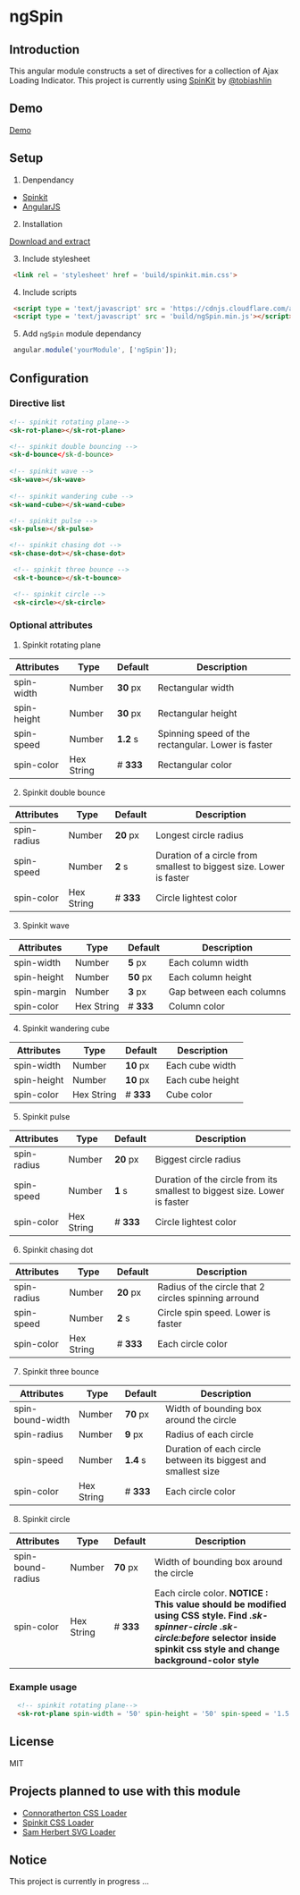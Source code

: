 # ngSpin

## Introduction
 This angular module constructs a set of directives for a collection of Ajax Loading Indicator. This project is  currently using [SpinKit](http://tobiasahlin.com/spinkit/) by [@tobiashlin](https://github.com/tobiasahlin)

## Demo
 [Demo](http://themyth92.com/project/ngSpin/example/index.html)

## Setup
1. Denpendancy 

 * [Spinkit](https://github.com/tobiasahlin/SpinKit) 
 * [AngularJS](https://angularjs.org/)
	
2.  Installation
 
 [Download and extract](https://github.com/themyth92/ngSpin/archive/master.zip)
 
3.  Include stylesheet
	
 ```html
  <link rel = 'stylesheet' href = 'build/spinkit.min.css'>
  ```
 
4. Include scripts

 ```html
  <script type = 'text/javascript' src = 'https://cdnjs.cloudflare.com/ajax/libs/angular.js/1.4.4/angular.js'></script>
  <script type = 'text/javascript' src = 'build/ngSpin.min.js'></script>
 ``` 
   
5. Add `ngSpin` module dependancy

 ```javascript
  angular.module('yourModule', ['ngSpin']);
 ```

## Configuration

### Directive list
 ```html
 <!-- spinkit rotating plane-->
 <sk-rot-plane></sk-rot-plane>

 <!-- spinkit double bouncing -->
 <sk-d-bounce</sk-d-bounce>
	
 <!-- spinkit wave -->
 <sk-wave></sk-wave>
	
 <!-- spinkit wandering cube -->
 <sk-wand-cube></sk-wand-cube>

 <!-- spinkit pulse -->
 <sk-pulse></sk-pulse>

 <!-- spinkit chasing dot -->
 <sk-chase-dot></sk-chase-dot>

  <!-- spinkit three bounce -->
  <sk-t-bounce></sk-t-bounce>

  <!-- spinkit circle -->
  <sk-circle></sk-circle>
```

### Optional attributes 
1. Spinkit rotating plane

 Attributes | Type | Default | Description
 -----------|----------|---------|------------
 spin-width | Number | **30** px | Rectangular width
 spin-height | Number | **30** px | Rectangular height
 spin-speed | Number | **1.2** s | Spinning speed of the rectangular. Lower is faster
 spin-color | Hex String | # **333** | Rectangular color 

2. Spinkit double bounce

 Attributes | Type | Default | Description
 -----------|----------|---------|------------
 spin-radius | Number | **20** px | Longest circle radius
 spin-speed | Number | **2** s | Duration of a circle from smallest to biggest size. Lower is faster
 spin-color | Hex String | # **333** | Circle lightest color 

3. Spinkit wave

 Attributes | Type | Default | Description
 -----------|----------|---------|------------
 spin-width | Number | **5** px | Each column width
 spin-height | Number | **50** px | Each column height
 spin-margin | Number | **3** px | Gap between each columns
 spin-color | Hex String | # **333** | Column color

4. Spinkit wandering cube

 Attributes | Type | Default | Description
 -----------|----------|---------|------------
 spin-width | Number | **10** px | Each cube width
 spin-height | Number | **10** px | Each cube height
 spin-color | Hex String | # **333** | Cube color

5. Spinkit pulse

 Attributes | Type | Default | Description
 -----------|----------|---------|------------
 spin-radius | Number | **20** px | Biggest circle radius
 spin-speed | Number | **1** s | Duration of the circle from its smallest to biggest size. Lower is faster
 spin-color | Hex String | # **333** | Circle lightest color

6. Spinkit chasing dot

 Attributes | Type | Default | Description
 -----------|----------|---------|------------
 spin-radius | Number | **20** px | Radius of the circle that 2 circles spinning arround 
 spin-speed | Number | **2** s | Circle spin speed. Lower is faster
 spin-color | Hex String | # **333** | Each circle color

7. Spinkit three bounce

 Attributes | Type | Default | Description
 -----------|----------|---------|------------
 spin-bound-width | Number | **70** px | Width of bounding box around the circle
 spin-radius | Number | **9** px | Radius of each circle 
 spin-speed | Number | **1.4** s | Duration of each circle between its biggest and smallest size
 spin-color | Hex String | # **333** | Each circle color

8. Spinkit circle

 Attributes | Type | Default | Description
 -----------|----------|---------|------------
 spin-bound-radius | Number | **70** px | Width of bounding box around the circle
 spin-color | Hex String | # **333** | Each circle color. **NOTICE : This value should be modified using CSS style. Find *.sk-spinner-circle .sk-circle:before* selector inside spinkit css style and change background-color style** 

### Example usage
```html
  <!-- spinkit rotating plane-->
  <sk-rot-plane spin-width = '50' spin-height = '50' spin-speed = '1.5' spin-color = 'ffffff'></sk-rot-plane>
```

## License
MIT

## Projects planned to use with this module
 
 * [Connoratherton CSS Loader](https://connoratherton.com/loaders)
 * [Spinkit CSS Loader](http://tobiasahlin.com/spinkit/)
 * [Sam Herbert SVG Loader](http://samherbert.net/svg-loaders/)

## Notice 
This project is currently in progress ...
